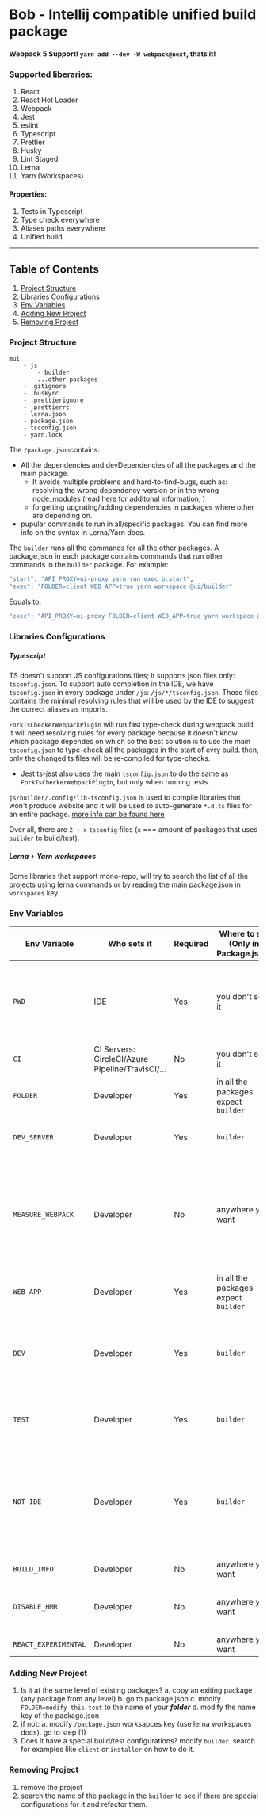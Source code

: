 # Bob - Intellij compatible unified build package

#### Webpack 5 Support! `yarn add --dev -W webpack@next`, thats it!

### Supported liberaries:

1. React
2. React Hot Loader
3. Webpack
4. Jest
5. eslint
6. Typescript
7. Prettier
8. Husky
9. Lint Staged
10. Lerna
11. Yarn (Workspaces)

#### Properties:

1. Tests in Typescript
2. Type check everywhere
3. Aliases paths everywhere
4. Unified build

---

## Table of Contents

1. [Project Structure](#project-structure)
2. [Libraries Configurations](#libraries-configurations)
3. [Env Variables](#env-variables)
4. [Adding New Project](#adding-new-project)
5. [Removing Project](#removing-project)

### Project Structure

```
mui
    - js
        - builder
        ...other packages
    - .gitignore
    - .huskyrc
    - .prettierignore
    - .prettierrc
    - lerna.json
    - package.json
    - tsconfig.json
    - yarn.lock
```

The `/package.json`contains:

- All the dependencies and devDependencies of all the packages and the main package.
  - It avoids multiple problems and hard-to-find-bugs, such as: resolving the wrong
    dependency-version or in the wrong node_modules ([read here for additonal
    information](https://github.com/stavalfi/mono-resolver-webpack-plugin),
    )
  - forgetting upgrating/adding dependencies in packages where other are depending on.
- pupular commands to run in all/specific packages. You can find more info on the syntax in Lerna/Yarn docs.

The `builder` runs all the commands for all the other packages. A package.json in each package contains
commands that run other commands in the `builder` package. For example:

```bash
"start": "API_PROXY=ui-proxy yarn run exec b:start",
"exec": "FOLDER=client WEB_APP=true yarn workspace @ui/builder"
```

Equals to:

```bash
"exec": "API_PROXY=ui-proxy FOLDER=client WEB_APP=true yarn workspace @ui/builder b:start"
```

### Libraries Configurations

##### Typescript

TS doesn't support JS configurations files; it supports json files only: `tsconfig.json`. To support
auto completion in the IDE, we have `tsconfig.json` in every package under `/js`: `/js/*/tsconfig.json`.
Those files contains the minimal resolving rules that will be used by the IDE to suggest the currect aliases as imports.

`ForkTsCheckerWebpackPlugin` will run fast type-check during webpack build. it will need resolving rules for every package
because it doesn't know which package dependes on which so the best solution
is to use the main `tsconfig.json` to type-check all the packages in the start of evry build. then, only the changed
ts files will be re-compiled for type-checks.

- Jest ts-jest also uses the main `tsconfig.json` to do the same as `ForkTsCheckerWebpackPlugin`, but only when running tests.

`js/builder/.config/lib-tsconfig.json` is used to compile libraries that won't produce website and it will be used to auto-generate
`*.d.ts` files for an entire package. [more info can be found here](https://github.com/stavalfi/babel-plugin-module-resolver-loader)

Over all, there are `2 + x` `tsconfig` files (`x` === amount of packages that uses `builder` to build/test).

##### Lerna + Yarn workspaces

Some libraries that support mono-repo, will try to search the list of all the projects using lerna commands or by reading the main package.json in `workspaces` key.

### Env Variables

| Env Variable         | Who sets it                                      | Required | Where to set (Only in Package.json)  | Description                                                                                                                                                                                                                                           |
| -------------------- | ------------------------------------------------ | -------- | ------------------------------------ | ----------------------------------------------------------------------------------------------------------------------------------------------------------------------------------------------------------------------------------------------------- |
| `PWD`                | IDE                                              | Yes      | you don't set it                     | is used when you run tests from the ide directly by clicking the green rectangle button in test file. when you do that, the builder need to know what package executes the tests                                                                      |
| `CI`                 | CI Servers: CircleCI/Azure Pipeline/TravisCI/... | No       | you don't set it                     | is used to print less in the logs of the CI servers                                                                                                                                                                                                   |
| `FOLDER`             | Developer                                        | Yes      | in all the packages expect `builder` | the `builder` use it to know which package to run the command on                                                                                                                                                                                      |
| `DEV_SERVER`         | Developer                                        | Yes      | `builder`                            | activate react-hot-loader even when running webpack-dev-server on production                                                                                                                                                                          |
| `MEASURE_WEBPACK`    | Developer                                        | No       | anywhere you want                    | log how much time every plugin and loader takes in milliseconds. some plugins doesn't support it so the app won't load but it can still be used to knwo how much the initial build/rebuild takes after changes in the code perfectly                  |
| `WEB_APP`            | Developer                                        | Yes      | in all the packages expect `builder` | `builder` use it to know if the build should produce a website or a library                                                                                                                                                                           |
| `DEV`                | Developer                                        | Yes      | `builder`                            | is it development build/test or production. this is stronger then `--mode development/production` because we use this info in tests also and other config files                                                                                       |
| `TEST`               | Developer                                        | Yes      | `builder`                            | is used to enable some plugins in babel that are used only in tests and those plugins may break non-tests builds                                                                                                                                      |
| `NOT_IDE`            | Developer                                        | Yes      | `builder`                            | is it the IDE running the configs to give you eslint/jest/.. support or you running those configs. if it's the ide, I don't know from which package the command is running on so i will give much less info so there won't be any errors for the ide. |
| `BUILD_INFO`         | Developer                                        | No       | anywhere you want                    | print alot of debug info in every test and build                                                                                                                                                                                                      |
| `DISABLE_HMR`        | Developer                                        | No       | anywhere you want                    | disable hmr. it will be set automatically when setting `REACT_EXPERIMENTAL` to true                                                                                                                                                                   |
| `REACT_EXPERIMENTAL` | Developer                                        | No       | anywhere you want                    | use latest (not stable) features of react                                                                                                                                                                                                             |

### Adding New Project

1. Is it at the same level of existing packages?
   a. copy an exiting package (any package from any level)
   b. go to package.json
   c. modify `FOLDER=modify-this-text` to the name of your **_folder_**
   d. modify the name key of the package.json
2. if not:
   a. modify `/package.json` worksapces key (use lerna workspaces docs).
   go to step (1)
3. Does it have a special build/test configurations? modify `builder`. search for examples like `client` or `installer` on how to do it.

### Removing Project

1. remove the project
2. search the name of the package in the `builder` to see if there are special configurations for it and refactor them.

